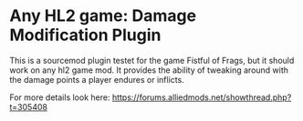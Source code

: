 # Any HL2 game: Damage Modification Plugin

This is a sourcemod plugin testet for the game Fistful of Frags, but it should work on any hl2 game mod. It provides the ability of tweaking around with the damage points a player endures or inflicts. 

For more details look here: https://forums.alliedmods.net/showthread.php?t=305408
